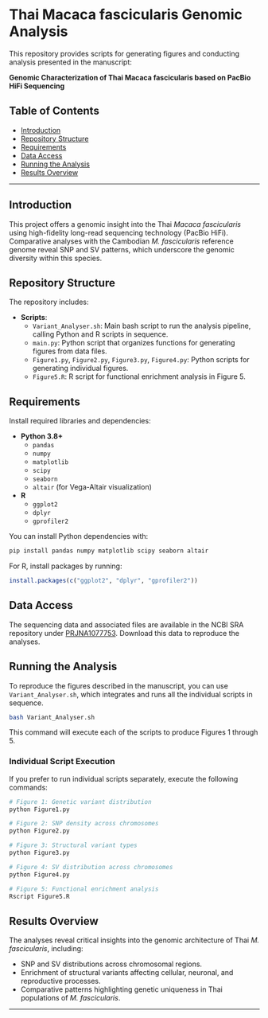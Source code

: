 # Thai Macaca fascicularis Genomic Analysis

This repository provides scripts for generating figures and conducting analysis presented in the manuscript:

**Genomic Characterization of Thai Macaca fascicularis based on PacBio HiFi Sequencing**

## Table of Contents
- [Introduction](#introduction)
- [Repository Structure](#repository-structure)
- [Requirements](#requirements)
- [Data Access](#data-access)
- [Running the Analysis](#running-the-analysis)
- [Results Overview](#results-overview)

---

## Introduction

This project offers a genomic insight into the Thai *Macaca fascicularis* using high-fidelity long-read sequencing technology (PacBio HiFi). Comparative analyses with the Cambodian *M. fascicularis* reference genome reveal SNP and SV patterns, which underscore the genomic diversity within this species.

## Repository Structure

The repository includes:
- **Scripts**:
  - `Variant_Analyser.sh`: Main bash script to run the analysis pipeline, calling Python and R scripts in sequence.
  - `main.py`: Python script that organizes functions for generating figures from data files.
  - `Figure1.py`, `Figure2.py`, `Figure3.py`, `Figure4.py`: Python scripts for generating individual figures.
  - `Figure5.R`: R script for functional enrichment analysis in Figure 5.

## Requirements

Install required libraries and dependencies:
- **Python 3.8+**
  - `pandas`
  - `numpy`
  - `matplotlib`
  - `scipy`
  - `seaborn`
  - `altair` (for Vega-Altair visualization)
- **R**
  - `ggplot2`
  - `dplyr`
  - `gprofiler2`

You can install Python dependencies with:
```bash
pip install pandas numpy matplotlib scipy seaborn altair
```

For R, install packages by running:
```R
install.packages(c("ggplot2", "dplyr", "gprofiler2"))
```

## Data Access

The sequencing data and associated files are available in the NCBI SRA repository under [PRJNA1077753](https://www.ncbi.nlm.nih.gov/sra/PRJNA1077753). Download this data to reproduce the analyses.

## Running the Analysis

To reproduce the figures described in the manuscript, you can use `Variant_Analyser.sh`, which integrates and runs all the individual scripts in sequence.

```bash
bash Variant_Analyser.sh
```

This command will execute each of the scripts to produce Figures 1 through 5.

### Individual Script Execution
If you prefer to run individual scripts separately, execute the following commands:

```bash
# Figure 1: Genetic variant distribution
python Figure1.py

# Figure 2: SNP density across chromosomes
python Figure2.py

# Figure 3: Structural variant types
python Figure3.py

# Figure 4: SV distribution across chromosomes
python Figure4.py

# Figure 5: Functional enrichment analysis
Rscript Figure5.R
```

## Results Overview

The analyses reveal critical insights into the genomic architecture of Thai *M. fascicularis*, including:
- SNP and SV distributions across chromosomal regions.
- Enrichment of structural variants affecting cellular, neuronal, and reproductive processes.
- Comparative patterns highlighting genetic uniqueness in Thai populations of *M. fascicularis*.

---
